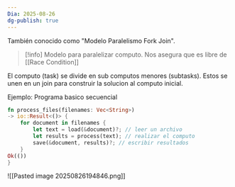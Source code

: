```yaml
---
Dia: 2025-08-26
dg-publish: true
---
```

También conocido como "Modelo Paralelismo Fork Join".

>[!info] Modelo para paralelizar computo. Nos asegura que es libre de [[Race Condition]]

El computo (task) se divide en sub computos menores (subtasks). Estos se unen en un join para construir la solucion al computo inicial.

Ejemplo: Programa basico secuencial 

```rust 
fn process_files(filenames: Vec<String>)
-> io::Result<()> {
	for document in filenames {
		let text = load(&document)?; // leer un archivo
		let results = process(text); // realizar el computo
		save(&document, results)?; // escribir resultados
	}
Ok(())
}
```

![[Pasted image 20250826194846.png]]